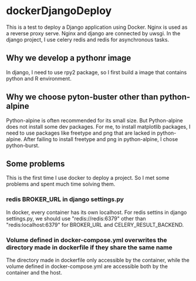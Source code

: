 # dockerDjangoDeploy
This is a test to deploy a Django application using Docker. Nginx is used as a reverse proxy serve. Nginx and django are connected by uwsgi. In the django project, I use celery redis and redis for asynchronous tasks. 
## Why we develop a pythonr image
In django, I need to use rpy2 package, so I first build a image that contains python and R environment. 
## Why we choose pyton-buster other than python-alpine
Python-alpine is often recommended for its small size. But Python-alpine does not install some dev packages. For me, to install matplotlib packages, I need to use packages like freetype and png that are lacked in python-alpine. After failing to install freetype and png in python-alpine, I chose python-burst.
## Some problems
This is the first time I use docker to deploy a project. So I met some problems and spent much time solving them.
### redis BROKER_URL in django settings.py
In docker, every container has its own localhost. For redis settins in django settings.py, we should use "redis://redis:6379" other than "redis:localhost:6379" for BROKER_URL and CELERY_RESULT_BACKEND.
### Volume defined in docker-compose.yml overwrites the directory made in dockerfile if they share the same name
The directory made in dockerfile only accessible by the container, while the volume defined in docker-compose.yml are accessible both by the container and the host. 
